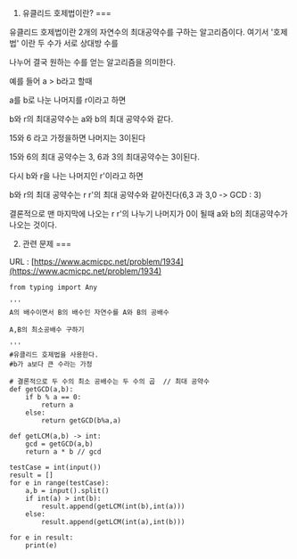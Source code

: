 1. 유클리드 호제법이란?
===

 유클리드 호제법이란 2개의 자연수의 최대공약수를 구하는 알고리즘이다. 여기서 '호제법' 이란 두 수가 서로 상대방 수를

나누어 결국 원하는 수를 얻는 알고리즘을 의미한다.

예를 들어 a > b라고 할때

a를 b로 나눈 나머지를 r이라고 하면

b와 r의 최대공약수는 a와 b의 최대 공약수와 같다.

15와 6 라고 가정을하면 나머지는 3이된다

15와 6의 최대 공약수는 3, 6과 3의 최대공약수는 3이된다.

다시 b와 r을 나는 나머지인 r'이라고 하면

b와 r의 최대 공약수는 r r'의 최대 공약수와 같아진다(6,3 과 3,0 -> GCD : 3)

결론적으로 맨 마지막에 나오는 r r'의 나누기 나머지가 0이 될때 a와 b의 최대공약수가 나오는 것이다.

2. 관련 문제
===

URL : [https://www.acmicpc.net/problem/1934](https://www.acmicpc.net/problem/1934)


```python3
from typing import Any

'''
A의 배수이면서 B의 배수인 자연수를 A와 B의 공배수

A,B의 최소공배수 구하기

'''
#유클리드 호제법을 사용한다.
#b가 a보다 큰 수라는 가정

# 결론적으로 두 수의 최소 공배수는 두 수의 곱  // 최대 공약수
def getGCD(a,b):
    if b % a == 0:
        return a
    else:
        return getGCD(b%a,a)

def getLCM(a,b) -> int:
    gcd = getGCD(a,b)
    return a * b // gcd

testCase = int(input())
result = []
for e in range(testCase):
    a,b = input().split()
    if int(a) > int(b):
        result.append(getLCM(int(b),int(a)))
    else:
        result.append(getLCM(int(a),int(b)))

for e in result:
    print(e)
```

